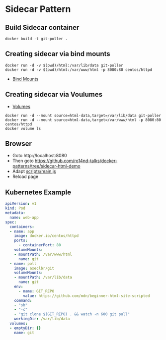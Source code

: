 # Sidecar Pattern

## Build Sidecar container

```
docker build -t git-poller .
```

## Creating sidecar via bind mounts

```
docker run -d -v $(pwd)/html:/var/lib/data git-poller
docker run -d -v $(pwd)/html:/var/www/html -p 8080:80 centos/httpd
```

* [Bind Mounts](https://docs.docker.com/engine/admin/volumes/bind-mounts/)

## Creating sidecar via Voulumes

* [Volumes](https://docs.docker.com/engine/admin/volumes/volumes/)

```
docker run -d --mount source=html-data,target=/var/lib/data git-poller
docker run -d --mount source=html-data,target=/var/www/html -p 8080:80 centos/httpd
docker volume ls
```

## Browser

* Goto http://localhost:8080
* Then goto https://github.com/ro14nd-talks/docker-patterns/tree/sidecar-html-demo
* Adapt [scripts/main.js](https://github.com/ro14nd-talks/docker-patterns/blob/sidecar-html-demo/scripts/main.js)
* Reload page

## Kubernetes Example

```yaml
apiVersion: v1
kind: Pod
metadata:
  name: web-app
spec:
  containers:
  - name: app
    image: docker.io/centos/httpd
    ports:
      - containerPort: 80
    volumeMounts:
    - mountPath: /var/www/html
      name: git
  - name: poll
    image: axeclbr/git
    volumeMounts:
    - mountPath: /var/lib/data
      name: git
    env:
      - name: GIT_REPO
        value: https://github.com/mdn/beginner-html-site-scripted
    command:
    - "sh"
    - "-c"
    - "git clone $(GIT_REPO) . && watch -n 600 git pull"
    workingDir: /var/lib/data
  volumes:
  - emptyDir: {}
    name: git
```
